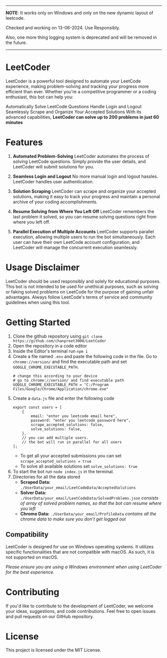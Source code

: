 ***
**NOTE**: It works only on Windows and only on the new dynamic layout of leetcode.

Checked and working on 13-06-2024. Use Responsibly.

Also, one more thing logging system is deprecated and will be removed in the future.
***
# LeetCoder

LeetCoder is a powerful tool designed to automate your LeetCode experience, making problem-solving and tracking your progress more efficient than ever. Whether you're a competitive programmer or a coding enthusiast, this bot can help you:

Automatically Solve LeetCode Questions
Handle Login and Logout Seamlessly
Scrape and Organize Your Accepted Solutions
With its advanced capabilities, **LeetCoder can solve up to 200 problems in just 60 minutes**
# Features
1. **Automated Problem-Solving**
LeetCoder automates the process of solving LeetCode questions. Simply provide the user details, and LeetCoder will submit solutions for you.

2. **Seamless Login and Logout**
No more manual login and logout hassles. LeetCoder handles user authentication.

3. **Solution Scraping**
LeetCoder can scrape and organize your accepted solutions, making it easy to track your progress and maintain a personal archive of your coding accomplishments.

4. **Resume Solving from Where You Left Off**
LeetCoder remembers the last problem it solved, so you can resume solving questions right from where you left off.

5. **Parallel Execution of Multiple Accounts**
LeetCoder supports parallel execution, allowing multiple users to run the bot simultaneously. Each user can have their own LeetCode account configuration, and LeetCoder will manage the concurrent execution seamlessly.

# Usage Disclaimer
LeetCoder should be used responsibly and solely for educational purposes. This bot is not intended to be used for unethical purposes, such as solving or faking solved problems on LeetCode for the purpose of gaining unfair advantages. Always follow LeetCode's terms of service and community guidelines when using this tool.

# Getting Started
1. Clone the github repository using ```git clone https://github.com/chanpreet3000/LeetCoder```
2. Open the repository in a code editor
3. Inside the Editor's terminal run `npm i`
4. Create a file named `.env` and paste the following code in the file. Go to `chrome://version/` and find the executable path and set `GOOGLE_CHROME_EXECUTABLE_PATH`.
    ```
    # change this according to your device
    # go to chrome://version/ and find executable path
    GOOGLE_CHROME_EXECUTABLE_PATH = "C:/Program Files/Google/Chrome/Application/chrome.exe" 
    ```
5. Create a `data.js` file and enter the following code
    ```
    export const users = [
        {
            email: "enter you leetcode email here",
            password: "enter you leetcode password here",
            scrape_accepted_solutions: false,
            solve_solutions: false,
        },
        // you can add multiple users.
        // the bot will run in parallel for all users
    ];
    ```
   - To get all your accepted submissions you can set `scrape_accepted_solutions = true`
   - To solve all available solutions set `solve_solutions: true`
6. To start the bot run `node index.js` in the terminal.
7. Directories for all the data stored
    -   **Scraped Data:** `./UserData/your_email/LeetCodeData/AcceptedSolutions`
    -   **Solver Data:** `./UserData/your_email/LeetCodeData/SolvedProblems.json`
        *consists of array of solved problem names, so that the bot can resume where you left*
    -   **Chrome Data:** `./UserData/your_email/ProfileData` *contains all the chrome data to make sure you don't get logged out*
## Compatibility

LeetCoder is designed for use on Windows operating systems. It utilizes specific functionalities that are not compatible with macOS. As such, it is not supported on macOS. 

*Please ensure you are using a Windows environment when using LeetCoder for the best experience.*

# Contributing
If you'd like to contribute to the development of LeetCoder, we welcome your ideas, suggestions, and code contributions. Feel free to open issues and pull requests on our GitHub repository.

# License
This project is licensed under the MIT License.
